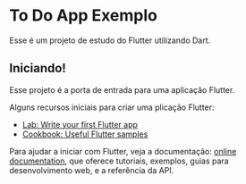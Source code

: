 # To Do App Exemplo

Esse é um projeto de estudo do Flutter utilizando Dart.

## Iniciando!

Esse projeto é a porta de entrada para uma aplicação Flutter.

Alguns recursos iniciais para criar uma plicação Flutter:

- [Lab: Write your first Flutter app](https://flutter.dev/docs/get-started/codelab)
- [Cookbook: Useful Flutter samples](https://flutter.dev/docs/cookbook)

Para ajudar a iniciar com Flutter, veja a documentação:
[online documentation](https://flutter.dev/docs), que oferece tutoriais,
exemplos, guias para desenvolvimento web, e a referência da API.
